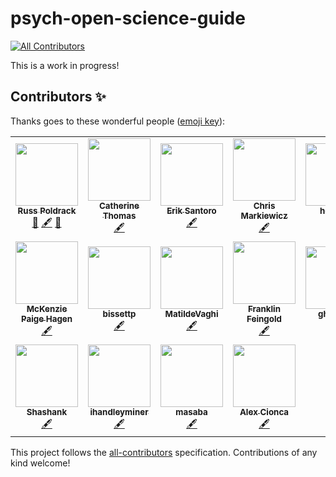 # psych-open-science-guide
<!-- ALL-CONTRIBUTORS-BADGE:START - Do not remove or modify this section -->
[![All Contributors](https://img.shields.io/badge/all_contributors-16-orange.svg?style=flat-square)](#contributors-)
<!-- ALL-CONTRIBUTORS-BADGE:END -->

This is a work in progress!

## Contributors ✨

Thanks goes to these wonderful people ([emoji key](https://allcontributors.org/docs/en/emoji-key)):
<!-- ALL-CONTRIBUTORS-LIST:START - Do not remove or modify this section -->
<!-- prettier-ignore-start -->
<!-- markdownlint-disable -->
<table>
  <tr>
    <td align="center"><a href="http://www.poldracklab.org"><img src="https://avatars3.githubusercontent.com/u/871056?v=4" width="100px;" alt=""/><br /><sub><b>Russ Poldrack</b></sub></a><br /><a href="#design-poldrack" title="Design">🎨</a> <a href="#content-poldrack" title="Content">🖋</a> <a href="#projectManagement-poldrack" title="Project Management">📆</a></td>
    <td align="center"><a href="https://github.com/catherinecthomas"><img src="https://avatars0.githubusercontent.com/u/18266412?v=4" width="100px;" alt=""/><br /><sub><b>Catherine Thomas</b></sub></a><br /><a href="#content-catherinecthomas" title="Content">🖋</a></td>
    <td align="center"><a href="https://github.com/eriksantoro"><img src="https://avatars0.githubusercontent.com/u/5883689?v=4" width="100px;" alt=""/><br /><sub><b>Erik Santoro</b></sub></a><br /><a href="#content-eriksantoro" title="Content">🖋</a></td>
    <td align="center"><a href="https://github.com/effigies"><img src="https://avatars0.githubusercontent.com/u/83442?v=4" width="100px;" alt=""/><br /><sub><b>Chris Markiewicz</b></sub></a><br /><a href="#content-effigies" title="Content">🖋</a></td>
    <td align="center"><a href="https://github.com/henrymj"><img src="https://avatars3.githubusercontent.com/u/55153240?v=4" width="100px;" alt=""/><br /><sub><b>henrymj</b></sub></a><br /><a href="#content-henrymj" title="Content">🖋</a></td>
    <td align="center"><a href="https://github.com/oesteban"><img src="https://avatars2.githubusercontent.com/u/598470?v=4" width="100px;" alt=""/><br /><sub><b>Oscar Esteban</b></sub></a><br /><a href="#content-oesteban" title="Content">🖋</a></td>
  </tr>
  <tr>
    <td align="center"><a href="https://github.com/mckenziephagen"><img src="https://avatars3.githubusercontent.com/u/35019015?v=4" width="100px;" alt=""/><br /><sub><b>McKenzie Paige Hagen</b></sub></a><br /><a href="#content-mckenziephagen" title="Content">🖋</a></td>
    <td align="center"><a href="https://github.com/bissettp"><img src="https://avatars0.githubusercontent.com/u/9681335?v=4" width="100px;" alt=""/><br /><sub><b>bissettp</b></sub></a><br /><a href="#content-bissettp" title="Content">🖋</a></td>
    <td align="center"><a href="https://github.com/MatildeVaghi"><img src="https://avatars3.githubusercontent.com/u/26165236?v=4" width="100px;" alt=""/><br /><sub><b>MatildeVaghi</b></sub></a><br /><a href="#content-MatildeVaghi" title="Content">🖋</a></td>
    <td align="center"><a href="https://github.com/franklin-feingold"><img src="https://avatars1.githubusercontent.com/u/35307458?v=4" width="100px;" alt=""/><br /><sub><b>Franklin Feingold</b></sub></a><br /><a href="#content-franklin-feingold" title="Content">🖋</a></td>
    <td align="center"><a href="https://github.com/ghuckins"><img src="https://avatars1.githubusercontent.com/u/14180467?v=4" width="100px;" alt=""/><br /><sub><b>ghuckins</b></sub></a><br /><a href="#content-ghuckins" title="Content">🖋</a></td>
    <td align="center"><a href="https://github.com/waltersjonathon"><img src="https://avatars2.githubusercontent.com/u/22361402?v=4" width="100px;" alt=""/><br /><sub><b>waltersjonathon</b></sub></a><br /><a href="#content-waltersjonathon" title="Content">🖋</a></td>
  </tr>
  <tr>
    <td align="center"><a href="https://github.com/shashankbansal6"><img src="https://avatars1.githubusercontent.com/u/17326877?v=4" width="100px;" alt=""/><br /><sub><b>Shashank</b></sub></a><br /><a href="#content-shashankbansal6" title="Content">🖋</a></td>
    <td align="center"><a href="https://github.com/ihandleyminer"><img src="https://avatars3.githubusercontent.com/u/43686319?v=4" width="100px;" alt=""/><br /><sub><b>ihandleyminer</b></sub></a><br /><a href="#content-ihandleyminer" title="Content">🖋</a></td>
    <td align="center"><a href="https://github.com/masaba"><img src="https://avatars2.githubusercontent.com/u/9289517?v=4" width="100px;" alt=""/><br /><sub><b>masaba</b></sub></a><br /><a href="#content-masaba" title="Content">🖋</a></td>
    <td align="center"><a href="https://github.com/Cionkito"><img src="https://avatars3.githubusercontent.com/u/43985138?v=4" width="100px;" alt=""/><br /><sub><b>Alex Cionca</b></sub></a><br /><a href="#content-cionkito" title="Content">🖋</a></td>
  </tr>
</table>

<!-- markdownlint-enable -->
<!-- prettier-ignore-end -->
<!-- ALL-CONTRIBUTORS-LIST:END -->

This project follows the [all-contributors](https://github.com/all-contributors/all-contributors) specification. Contributions of any kind welcome!
